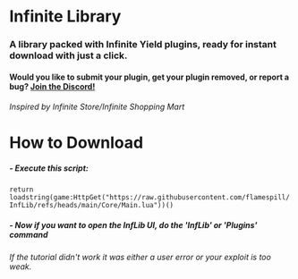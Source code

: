 # Infinite Library
### A library packed with Infinite Yield plugins, ready for instant download with just a click.
#### Would you like to submit your plugin, get your plugin removed, or report a bug? [Join the Discord!](https://discord.gg/nfkfKqUbGC)
###### *Inspired by Infinite Store/Infinite Shopping Mart*

# How to Download
##### - Execute this script:
```return loadstring(game:HttpGet("https://raw.githubusercontent.com/flamespill/InfLib/refs/heads/main/Core/Main.lua"))()```
##### - Now if you want to open the InfLib UI, do the 'InfLib' or 'Plugins' command
###### If the tutorial didn't work it was either a user error or your exploit is too weak.
